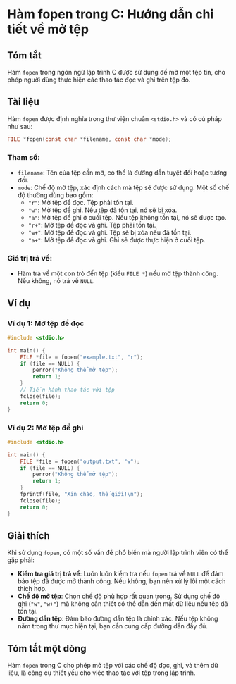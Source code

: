 <!--
Meta Description: # Hàm fopen trong C: Hướng dẫn chi tiết về mở tệp ## Tóm tắt Hàm `fopen` trong ngôn ngữ lập trình C được sử dụng để mở một tệp tin, cho phép người dùn...
Meta Keywords: tệp, file, ghi, fopen, nếu
-->

# Hàm fopen trong C: Hướng dẫn chi tiết về mở tệp

## Tóm tắt
Hàm `fopen` trong ngôn ngữ lập trình C được sử dụng để mở một tệp tin, cho phép người dùng thực hiện các thao tác đọc và ghi trên tệp đó.

## Tài liệu
Hàm `fopen` được định nghĩa trong thư viện chuẩn `<stdio.h>` và có cú pháp như sau:

```c
FILE *fopen(const char *filename, const char *mode);
```

### Tham số:
- `filename`: Tên của tệp cần mở, có thể là đường dẫn tuyệt đối hoặc tương đối.
- `mode`: Chế độ mở tệp, xác định cách mà tệp sẽ được sử dụng. Một số chế độ thường dùng bao gồm:
  - `"r"`: Mở tệp để đọc. Tệp phải tồn tại.
  - `"w"`: Mở tệp để ghi. Nếu tệp đã tồn tại, nó sẽ bị xóa.
  - `"a"`: Mở tệp để ghi ở cuối tệp. Nếu tệp không tồn tại, nó sẽ được tạo.
  - `"r+"`: Mở tệp để đọc và ghi. Tệp phải tồn tại.
  - `"w+"`: Mở tệp để đọc và ghi. Tệp sẽ bị xóa nếu đã tồn tại.
  - `"a+"`: Mở tệp để đọc và ghi. Ghi sẽ được thực hiện ở cuối tệp.

### Giá trị trả về:
- Hàm trả về một con trỏ đến tệp (kiểu `FILE *`) nếu mở tệp thành công. Nếu không, nó trả về `NULL`.

## Ví dụ
### Ví dụ 1: Mở tệp để đọc
```c
#include <stdio.h>

int main() {
    FILE *file = fopen("example.txt", "r");
    if (file == NULL) {
        perror("Không thể mở tệp");
        return 1;
    }
    // Tiến hành thao tác với tệp
    fclose(file);
    return 0;
}
```

### Ví dụ 2: Mở tệp để ghi
```c
#include <stdio.h>

int main() {
    FILE *file = fopen("output.txt", "w");
    if (file == NULL) {
        perror("Không thể mở tệp");
        return 1;
    }
    fprintf(file, "Xin chào, thế giới!\n");
    fclose(file);
    return 0;
}
```

## Giải thích
Khi sử dụng `fopen`, có một số vấn đề phổ biến mà người lập trình viên có thể gặp phải:

- **Kiểm tra giá trị trả về**: Luôn luôn kiểm tra nếu `fopen` trả về `NULL` để đảm bảo tệp đã được mở thành công. Nếu không, bạn nên xử lý lỗi một cách thích hợp.
- **Chế độ mở tệp**: Chọn chế độ phù hợp rất quan trọng. Sử dụng chế độ ghi (`"w"`, `"w+"`) mà không cần thiết có thể dẫn đến mất dữ liệu nếu tệp đã tồn tại.
- **Đường dẫn tệp**: Đảm bảo đường dẫn tệp là chính xác. Nếu tệp không nằm trong thư mục hiện tại, bạn cần cung cấp đường dẫn đầy đủ.

## Tóm tắt một dòng
Hàm `fopen` trong C cho phép mở tệp với các chế độ đọc, ghi, và thêm dữ liệu, là công cụ thiết yếu cho việc thao tác với tệp trong lập trình.